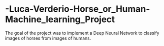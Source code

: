 # -Luca-Verderio-Horse_or_Human-Machine_learning_Project
The goal of the project was to implement a Deep Neural Network to classify images of horses from images of humans.
